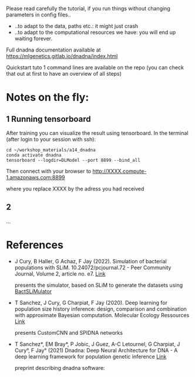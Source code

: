 Please read carefully the tutorial, if you run things without changing parameters in config files.. 
- ..to adapt to the data, paths etc.: it might just crash
- ..to adapt to the computational resources we have: you will end up waiting forever.

Full dnadna documentation available at https://mlgenetics.gitlab.io/dnadna/index.html

Quickstart tuto 1 command lines are available on the repo (you can check that out at first to have an overview of all steps)




# Notes on the fly:
## 1 Running tensorboard
After training you can visualize the result using tensorboard. 
In the terminal (after login to your session with ssh):

```
cd ~/workshop_materials/a14_dnadna
conda activate dnadna
tensorboard --logdir=DLModel --port 8899 --bind_all
```

Then connect with your browser to 
http://XXXX.compute-1.amazonaws.com:8899

where you replace XXXX by the adress you had received

## 2
... 


# References
- J Cury, B Haller, G Achaz, F Jay (2022). Simulation of bacterial populations with SLiM.   10.24072/pcjournal.72 - Peer Community Journal, Volume 2, article no. e7. [Link](dx.doi.org/10.24072/pcjournal.72)
  
  presents the simulator, based on SLiM to generate the datasets using [BactSLiMulator](https://github.com/jeanrjc/BacterialSlimulations) 


- T Sanchez, J Cury, G Charpiat, F Jay (2020). Deep learning for population size history inference: design, comparison and combination with approximate Bayesian computation. Molecular Ecology Ressources [Link](https://www.lri.fr/~fjay/papers/sanchez_etal_2020_MER.pdf)
  
  presents CustomCNN and SPIDNA networks


- T Sanchez*, EM Bray*, P Jobic, J Guez, A-C Letournel, G Charpiat, J Cury°, F Jay° (2021) Dnadna: Deep Neural Architecture for DNA - A deep learning framework for population genetic inference [Link](https://hal.archives-ouvertes.fr/hal-03352910v2)  
  
  preprint describing dnadna software:
